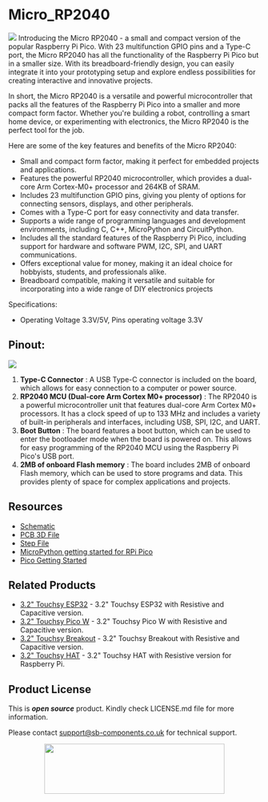 # Micro_RP2040
<img src="https://cdn.shopify.com/s/files/1/1217/2104/files/banner1.png?v=1687787715">
Introducing the Micro RP2040 - a small and compact version of the popular Raspberry Pi Pico. With 23 multifunction GPIO pins and a Type-C port, the Micro RP2040 has all the functionality of the Raspberry Pi Pico but in a smaller size. With its breadboard-friendly design, you can easily integrate it into your prototyping setup and explore endless possibilities for creating interactive and innovative projects.

In short, the Micro RP2040 is a versatile and powerful microcontroller that packs all the features of the Raspberry Pi Pico into a smaller and more compact form factor. Whether you're building a robot, controlling a smart home device, or experimenting with electronics, the Micro RP2040 is the perfect tool for the job.

Here are some of the key features and benefits of the Micro RP2040:

- Small and compact form factor, making it perfect for embedded projects and applications.
- Features the powerful RP2040 microcontroller, which provides a dual-core Arm Cortex-M0+ processor and 264KB of SRAM.
- Includes 23 multifunction GPIO pins, giving you plenty of options for connecting sensors, displays, and other peripherals.
- Comes with a Type-C port for easy connectivity and data transfer.
- Supports a wide range of programming languages and development environments, including C, C++, MicroPython and CircuitPython.
- Includes all the standard features of the Raspberry Pi Pico, including support for hardware and software PWM, I2C, SPI, and UART communications.
- Offers exceptional value for money, making it an ideal choice for hobbyists, students, and professionals alike.
- Breadboard compatible, making it versatile and suitable for incorporating into a wide range of DIY electronics projects
  
Specifications:
- Operating Voltage 3.3V/5V, Pins operating voltage 3.3V

## Pinout:
<img src="https://cdn.shopify.com/s/files/1/1217/2104/files/pinout_a30c3573-ea32-4215-b6e0-3a0001825c6f.png?v=1687787333">

1. **Type-C Connector** : A USB Type-C connector is included on the board, which allows for easy connection to a computer or power source.
2. **RP2040 MCU (Dual-core Arm Cortex M0+ processor)** : The RP2040 is a powerful microcontroller unit that features dual-core Arm Cortex M0+ processors. It has a clock speed of up to 133 MHz and includes a variety of built-in peripherals and interfaces, including USB, SPI, I2C, and UART.
3. **Boot Button** : The board features a boot button, which can be used to enter the bootloader mode when the board is powered on. This allows for easy programming of the RP2040 MCU using the Raspberry Pi Pico's USB port.
4. **2MB of onboard Flash memory** : The board includes 2MB of onboard Flash memory, which can be used to store programs and data. This provides plenty of space for complex applications and projects.

## Resources
  * [Schematic](https://github.com/sbcshop/Micro_RP2040/blob/main/Design%20Data/SCH%20Micro%20RP2040.pdf)
  * [PCB 3D File](https://github.com/sbcshop/Micro_RP2040/blob/main/Mechanical%20Data/3D%20PCB%20Micro%20RP2040.pdf)
  * [Step File](https://github.com/sbcshop/Micro_RP2040/blob/main/Mechanical%20Data/STEP.step)
  * [MicroPython getting started for RPi Pico](https://docs.micropython.org/en/latest/rp2/quickref.html)
  * [Pico Getting Started](https://projects.raspberrypi.org/en/projects/getting-started-with-the-pico)


## Related Products
   * [3.2" Touchsy ESP32](https://shop.sb-components.co.uk/collections/pre-order/products/touchsy-3-2-touch-lcd-display-based-on-esp32-mcu) - 3.2" Touchsy ESP32 with Resistive and Capacitive version. 
   * [3.2" Touchsy Pico W](https://shop.sb-components.co.uk/collections/pre-order/products/touchsy-3-2-touch-lcd-display-based-on-pico-w) - 3.2" Touchsy Pico W with Resistive and Capacitive version.
   * [3.2" Touchsy Breakout](https://shop.sb-components.co.uk/collections/pre-order/products/touchsy-3-2-touch-lcd-display-breakout-board) - 3.2" Touchsy Breakout with Resistive and Capacitive version.
   * [3.2" Touchsy HAT](https://shop.sb-components.co.uk/collections/pre-order/products/touchsy-3-2-touch-lcd-display-for-raspberry-pi) - 3.2" Touchsy HAT with Resistive version for Raspberry Pi.


## Product License

This is ***open source*** product. Kindly check LICENSE.md file for more information.

Please contact support@sb-components.co.uk for technical support.
<p align="center">
  <img width="360" height="100" src="https://cdn.shopify.com/s/files/1/1217/2104/files/Logo_sb_component_3.png?v=1666086771&width=300">
</p>
